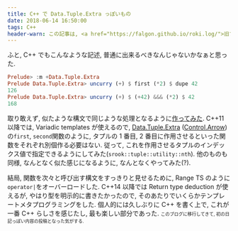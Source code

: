 ```yaml
---
title: C++ で Data.Tuple.Extra っぽいもの
date: 2018-06-14 16:50:00
tags: C++
header-warn: この記事は, <a href="https://falgon.github.io/roki.log/">旧ブログ</a>から移植された記事です. よって, その内容として, <a href="https://falgon.github.io/roki.log/">旧ブログ</a>に依存した文脈が含まれている可能性があります. 予めご了承下さい.
---
```


ふと, C++ でもこんなような記述, 普通に出来るべきなんじゃないかなぁと思った.
```Haskell
Prelude> :m +Data.Tuple.Extra
Prelude Data.Tuple.Extra> uncurry (+) $ first (*2) $ dupe 42
126
Prelude Data.Tuple.Extra> uncurry (+) $ (+42) &&& (*2) $ 42
168
```
取り敢えず, 似たような構文で同じような処理となるように[作ってみた](https://github.com/falgon/SrookCppLibraries/tree/develop/srook/tuple/utility). <!--more-->
C++11 以降では, Variadic templates が使えるので, [Data.Tuple.Extra](http://hackage.Haskell.org/package/extra-1.6.8) ([Control.Arrow](http://hackage.Haskell.org/package/base-4.11.1.0/docs/Control-Arrow.html)) の`first`, `second`関数のように, タプルの 1 番目, 2 番目に作用させるといった関数をそれぞれ別個作る必要はない.
従って, これを作用させるタプルのインデックス値で指定できるようにしてみた(`srook::tuple::utility::nth`). 他のものも同様, なんとなく似た感じになるように, なんとなくやってみた(?).

<script src="https://gist-it.appspot.com/github.com/falgon/SrookCppLibraries/blob/develop/tests/tuple/utility/test.cpp"></script>

結局, 関数を次々と呼び出す構文をすっきりと見せるために, Range TS のように`operator|`をオーバーロードした.
C++14 以降では Return type deduction が使えるが, やはり型を明示的に書きたかったので, そのあたりでいくらかテンプレートメタプログラミングをした.
個人的には久しぶりに C++ を書く上で, これが一番 C++ らしさを感じたし, 最も楽しい部分であった. <span style="font-size: x-small">このブログに移行してきて, 初の日記っぽい内容の投稿となった気がする.</span>
